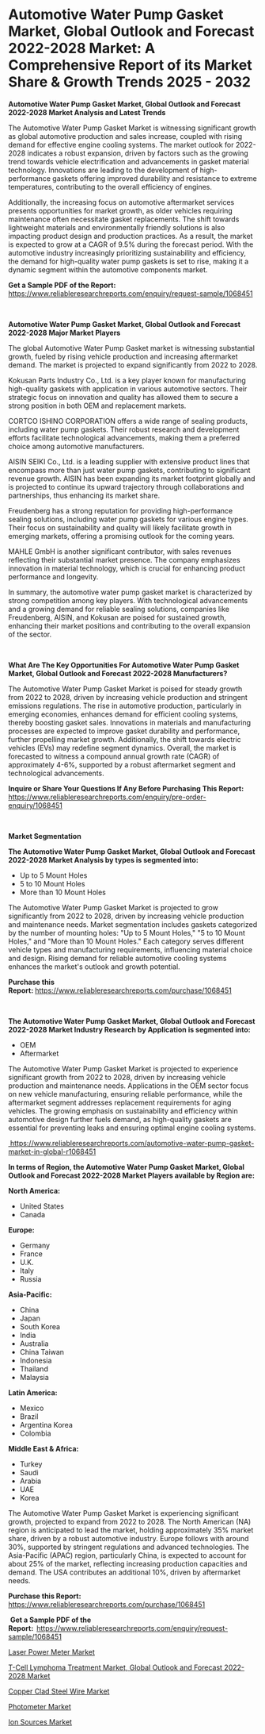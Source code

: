 <p><h1>Automotive Water Pump Gasket Market, Global Outlook and Forecast 2022-2028 Market: A Comprehensive Report of its Market Share & Growth Trends 2025 - 2032</h1></p><p><strong>Automotive Water Pump Gasket Market, Global Outlook and Forecast 2022-2028 Market Analysis and Latest Trends</strong></p>
<p><p>The Automotive Water Pump Gasket Market is witnessing significant growth as global automotive production and sales increase, coupled with rising demand for effective engine cooling systems. The market outlook for 2022-2028 indicates a robust expansion, driven by factors such as the growing trend towards vehicle electrification and advancements in gasket material technology. Innovations are leading to the development of high-performance gaskets offering improved durability and resistance to extreme temperatures, contributing to the overall efficiency of engines.</p><p>Additionally, the increasing focus on automotive aftermarket services presents opportunities for market growth, as older vehicles requiring maintenance often necessitate gasket replacements. The shift towards lightweight materials and environmentally friendly solutions is also impacting product design and production practices. As a result, the market is expected to grow at a CAGR of 9.5% during the forecast period. With the automotive industry increasingly prioritizing sustainability and efficiency, the demand for high-quality water pump gaskets is set to rise, making it a dynamic segment within the automotive components market.</p></p>
<p><strong>Get a Sample PDF of the Report:&nbsp;</strong> <a href="https://www.reliableresearchreports.com/enquiry/request-sample/1068451?utm_campaign=2771&utm_medium=2&utm_source=Github&utm_content=ia&utm_term=21032025&utm_id=automotive-water-pump-gasket-market-global-outlook-and-forecast-2022-2028">https://www.reliableresearchreports.com/enquiry/request-sample/1068451</a></p>
<p>&nbsp;</p>
<p><strong>Automotive Water Pump Gasket Market, Global Outlook and Forecast 2022-2028 Major Market Players</strong></p>
<p><p>The global Automotive Water Pump Gasket market is witnessing substantial growth, fueled by rising vehicle production and increasing aftermarket demand. The market is projected to expand significantly from 2022 to 2028.</p><p>Kokusan Parts Industry Co., Ltd. is a key player known for manufacturing high-quality gaskets with application in various automotive sectors. Their strategic focus on innovation and quality has allowed them to secure a strong position in both OEM and replacement markets.</p><p>CORTCO ISHINO CORPORATION offers a wide range of sealing products, including water pump gaskets. Their robust research and development efforts facilitate technological advancements, making them a preferred choice among automotive manufacturers.</p><p>AISIN SEIKI Co., Ltd. is a leading supplier with extensive product lines that encompass more than just water pump gaskets, contributing to significant revenue growth. AISIN has been expanding its market footprint globally and is projected to continue its upward trajectory through collaborations and partnerships, thus enhancing its market share.</p><p>Freudenberg has a strong reputation for providing high-performance sealing solutions, including water pump gaskets for various engine types. Their focus on sustainability and quality will likely facilitate growth in emerging markets, offering a promising outlook for the coming years.</p><p>MAHLE GmbH is another significant contributor, with sales revenues reflecting their substantial market presence. The company emphasizes innovation in material technology, which is crucial for enhancing product performance and longevity.</p><p>In summary, the automotive water pump gasket market is characterized by strong competition among key players. With technological advancements and a growing demand for reliable sealing solutions, companies like Freudenberg, AISIN, and Kokusan are poised for sustained growth, enhancing their market positions and contributing to the overall expansion of the sector.</p></p>
<p>&nbsp;</p>
<p><strong>What Are The Key Opportunities For Automotive Water Pump Gasket Market, Global Outlook and Forecast 2022-2028 Manufacturers?</strong></p>
<p><p>The Automotive Water Pump Gasket Market is poised for steady growth from 2022 to 2028, driven by increasing vehicle production and stringent emissions regulations. The rise in automotive production, particularly in emerging economies, enhances demand for efficient cooling systems, thereby boosting gasket sales. Innovations in materials and manufacturing processes are expected to improve gasket durability and performance, further propelling market growth. Additionally, the shift towards electric vehicles (EVs) may redefine segment dynamics. Overall, the market is forecasted to witness a compound annual growth rate (CAGR) of approximately 4-6%, supported by a robust aftermarket segment and technological advancements.</p></p>
<p><strong>Inquire or Share Your Questions If Any Before Purchasing This Report:</strong> <a href="https://www.reliableresearchreports.com/enquiry/pre-order-enquiry/1068451?utm_campaign=2771&utm_medium=2&utm_source=Github&utm_content=ia&utm_term=21032025&utm_id=automotive-water-pump-gasket-market-global-outlook-and-forecast-2022-2028">https://www.reliableresearchreports.com/enquiry/pre-order-enquiry/1068451</a></p>
<p>&nbsp;</p>
<p><strong>Market Segmentation</strong></p>
<p><strong>The Automotive Water Pump Gasket Market, Global Outlook and Forecast 2022-2028 Market Analysis by types is segmented into:</strong></p>
<p><ul><li>Up to 5 Mount Holes</li><li>5 to 10 Mount Holes</li><li>More than 10 Mount Holes</li></ul></p>
<p><p>The Automotive Water Pump Gasket Market is projected to grow significantly from 2022 to 2028, driven by increasing vehicle production and maintenance needs. Market segmentation includes gaskets categorized by the number of mounting holes: "Up to 5 Mount Holes," "5 to 10 Mount Holes," and "More than 10 Mount Holes." Each category serves different vehicle types and manufacturing requirements, influencing material choice and design. Rising demand for reliable automotive cooling systems enhances the market's outlook and growth potential.</p></p>
<p><strong>Purchase this Report:&nbsp;</strong><a href="https://www.reliableresearchreports.com/purchase/1068451?utm_campaign=2771&utm_medium=2&utm_source=Github&utm_content=ia&utm_term=21032025&utm_id=automotive-water-pump-gasket-market-global-outlook-and-forecast-2022-2028">https://www.reliableresearchreports.com/purchase/1068451</a></p>
<p>&nbsp;</p>
<p><strong>The Automotive Water Pump Gasket Market, Global Outlook and Forecast 2022-2028 Market Industry Research by Application is segmented into:</strong></p>
<p><ul><li>OEM</li><li>Aftermarket</li></ul></p>
<p><p>The Automotive Water Pump Gasket Market is projected to experience significant growth from 2022 to 2028, driven by increasing vehicle production and maintenance needs. Applications in the OEM sector focus on new vehicle manufacturing, ensuring reliable performance, while the aftermarket segment addresses replacement requirements for aging vehicles. The growing emphasis on sustainability and efficiency within automotive design further fuels demand, as high-quality gaskets are essential for preventing leaks and ensuring optimal engine cooling systems.</p></p>
<p><a href="https://www.reliableresearchreports.com/automotive-water-pump-gasket-market-in-global-r1068451?utm_campaign=2771&utm_medium=2&utm_source=Github&utm_content=ia&utm_term=21032025&utm_id=automotive-water-pump-gasket-market-global-outlook-and-forecast-2022-2028">&nbsp;https://www.reliableresearchreports.com/automotive-water-pump-gasket-market-in-global-r1068451</a></p>
<p><strong>In terms of Region, the Automotive Water Pump Gasket Market, Global Outlook and Forecast 2022-2028 Market Players available by Region are:</strong></p>
<p>
    <p> <strong> North America: </strong>
        <ul>
            <li>United States</li>
            <li>Canada</li>
        </ul>
        </p> 
    <p> <strong> Europe: </strong>
        <ul>
            <li>Germany</li>
            <li>France</li>
            <li>U.K.</li>
            <li>Italy</li>
            <li>Russia</li>
        </ul>
        </p> 
    <p> <strong> Asia-Pacific: </strong>
        <ul>
            <li>China</li>
            <li>Japan</li>
            <li>South Korea</li>
            <li>India</li>
            <li>Australia</li>
            <li>China Taiwan</li>
            <li>Indonesia</li>
            <li>Thailand</li>
            <li>Malaysia</li>
        </ul>
        </p> 
    <p> <strong> Latin America: </strong>
        <ul>
            <li>Mexico</li>
            <li>Brazil</li>
            <li>Argentina Korea</li>
            <li>Colombia</li>
        </ul>
        </p> 
    <p> <strong> Middle East & Africa: </strong>
        <ul>
            <li>Turkey</li>
            <li>Saudi</li>
            <li>Arabia</li>
            <li>UAE</li>
            <li>Korea</li>
        </ul>
    </p>
    </p>
<p><p>The Automotive Water Pump Gasket Market is experiencing significant growth, projected to expand from 2022 to 2028. The North American (NA) region is anticipated to lead the market, holding approximately 35% market share, driven by a robust automotive industry. Europe follows with around 30%, supported by stringent regulations and advanced technologies. The Asia-Pacific (APAC) region, particularly China, is expected to account for about 25% of the market, reflecting increasing production capacities and demand. The USA contributes an additional 10%, driven by aftermarket needs.</p></p>
<p><strong>Purchase this Report: </strong><a href="https://www.reliableresearchreports.com/purchase/1068451?utm_campaign=2771&utm_medium=2&utm_source=Github&utm_content=ia&utm_term=21032025&utm_id=automotive-water-pump-gasket-market-global-outlook-and-forecast-2022-2028">https://www.reliableresearchreports.com/purchase/1068451</a></p>
<p>&nbsp;<strong>Get a Sample PDF of the Report:&nbsp;&nbsp;</strong><a href="https://www.reliableresearchreports.com/enquiry/request-sample/1068451?utm_campaign=2771&utm_medium=2&utm_source=Github&utm_content=ia&utm_term=21032025&utm_id=automotive-water-pump-gasket-market-global-outlook-and-forecast-2022-2028">https://www.reliableresearchreports.com/enquiry/request-sample/1068451</a></p>
<p><strong></strong></p>
<p><p><a href="https://www.linkedin.com/pulse/regional-development-deployment-revenue-growth-laser-power-meter-cizbe?utm_campaign=2771&utm_medium=2&utm_source=Github&utm_content=ia&utm_term=21032025&utm_id=automotive-water-pump-gasket-market-global-outlook-and-forecast-2022-2028">Laser Power Meter Market</a></p><p><a href="https://github.com/schwminh2001101/Market-Research-Report-List-1/blob/main/t-cell-lymphoma-treatment-market-global-outlook-and-forecast-2022-2028-market.md?utm_campaign=2771&utm_medium=2&utm_source=Github&utm_content=ia&utm_term=21032025&utm_id=automotive-water-pump-gasket-market-global-outlook-and-forecast-2022-2028">T-Cell Lymphoma Treatment Market, Global Outlook and Forecast 2022-2028 Market</a></p><p><a href="https://www.linkedin.com/pulse/copper-clad-steel-wire-market-outlook-anticipated-growth-projected-wvq7e?utm_campaign=2771&utm_medium=2&utm_source=Github&utm_content=ia&utm_term=21032025&utm_id=automotive-water-pump-gasket-market-global-outlook-and-forecast-2022-2028">Copper Clad Steel Wire Market</a></p><p><a href="https://www.linkedin.com/pulse/insightful-photometer-market-report-swot-analysis-identifying-oe4te?utm_campaign=2771&utm_medium=2&utm_source=Github&utm_content=ia&utm_term=21032025&utm_id=automotive-water-pump-gasket-market-global-outlook-and-forecast-2022-2028">Photometer Market</a></p><p><a href="https://www.linkedin.com/pulse/global-ion-sources-market-research-report-forecasted-cagr-85-gyjfe?utm_campaign=2771&utm_medium=2&utm_source=Github&utm_content=ia&utm_term=21032025&utm_id=automotive-water-pump-gasket-market-global-outlook-and-forecast-2022-2028">Ion Sources Market</a></p></p>